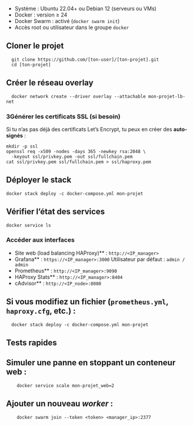 * Système : Ubuntu 22.04+ ou Debian 12 (serveurs ou VMs)
* Docker : version ≥ 24
* Docker Swarm : activé (`docker swarm init`)
* Accès root ou utilisateur dans le groupe `docker`

## Cloner le projet
      git clone https://github.com/[ton-user]/[ton-projet].git
      cd [ton-projet]

## Créer le réseau overlay
      docker network create --driver overlay --attachable mon-projet-lb-net


### 3️Générer les certificats SSL (si besoin)

Si tu n’as pas déjà des certificats Let’s Encrypt, tu peux en créer des **auto-signés** :

    mkdir -p ssl
    openssl req -x509 -nodes -days 365 -newkey rsa:2048 \
      -keyout ssl/privkey.pem -out ssl/fullchain.pem
    cat ssl/privkey.pem ssl/fullchain.pem > ssl/haproxy.pem

## Déployer le stack
    docker stack deploy -c docker-compose.yml mon-projet

## Vérifier l’état des services
    docker service ls


###  Accéder aux interfaces

* Site web (load balancing HAProxy)** : `http://<IP_manager>`
* Grafana** : `https://<IP_manager>:3000`
  Utilisateur par défaut : `admin / admin`
* Prometheus** : `http://<IP_manager>:9090`
* HAProxy Stats** : `http://<IP_manager>:8404`
* cAdvisor** : `http://<IP_node>:8080`

## Si vous modifiez un fichier (`prometheus.yml`, `haproxy.cfg`, etc.) :
      docker stack deploy -c docker-compose.yml mon-projet

##  Tests rapides

## Simuler une panne en stoppant un conteneur web :
        docker service scale mon-projet_web=2
 
## Ajouter un nouveau *worker* :
        docker swarm join --token <token> <manager_ip>:2377
  

 



